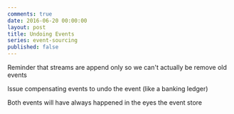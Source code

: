 ```yaml
---
comments: true
date: 2016-06-20 00:00:00
layout: post
title: Undoing Events
series: event-sourcing
published: false
---
```


Reminder that streams are append only so we can't actually be remove old events

Issue compensating events to undo the event (like a banking ledger)

Both events will have always happened in the eyes the event store
